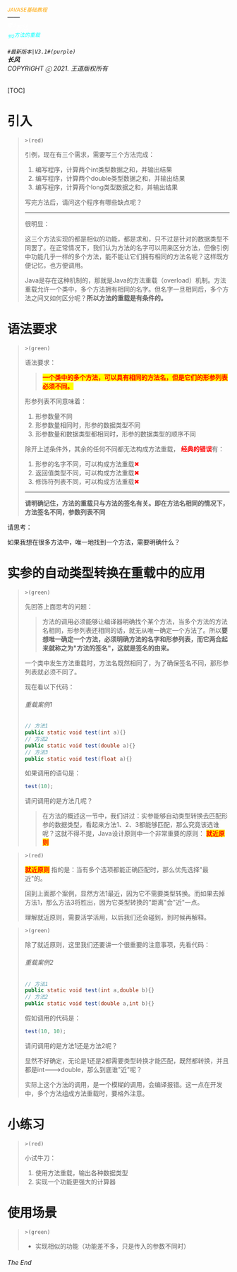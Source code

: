 ###### <sub><font color = orange>JAVASE基础教程</font></sub><br />——<br /><sup><font color=white>卷3</font></sup><font color=white>方法</font><br/><sup><sub><font color=cyan>节2</font></sub><font color=cyan>方法的重载</font></sup><br/><br/>	``#最新版本|V3.1#(purple) ``<br/>**长风**<br/>*COPYRIGHT ⓒ 2021. 王道版权所有*

[TOC]

# 引入

> `>(red)`
>
> 引例，现在有三个需求，需要写三个方法完成：
>
> 1. 编写程序，计算两个int类型数据之和，并输出结果
> 2. 编写程序，计算两个double类型数据之和，并输出结果
> 3. 编写程序，计算两个long类型数据之和，并输出结果
>
> 写完方法后，请问这个程序有哪些缺点呢？
>
> ---
>
> 很明显：
>
> 这三个方法实现的都是相似的功能，都是求和，只不过是针对的数据类型不同罢了。在正常情况下，我们认为方法的名字可以用来区分方法，但像引例中功能几乎一样的多个方法，能不能让它们拥有相同的方法名呢？这样既方便记忆，也方便调用。
>
> Java是存在这种机制的，那就是Java的方法重载（overload）机制。方法重载允许一个类中，多个方法拥有相同的名字。但名字一旦相同后，多个方法之间又如何区分呢？**所以方法的重载是有条件的。**

#  语法要求

> `>(green)`
>
> 语法要求：
>
> >  <span style=color:red;background:yellow>**一个类中的多个方法，可以具有相同的方法名，但是它们的形参列表必须不同。**</span>
>
> 形参列表不同意味着：
>
> 1. 形参数量不同
> 2. 形参数量相同时，形参的数据类型不同
> 3. 形参数量和数据类型都相同时，形参的数据类型的顺序不同
>
> 除开上述条件外，其余的任何不同都无法构成方法重载， <font color=red>**经典的错误**</font>有：
>
> 1. 形参的名字不同，可以构成方法重载<font color=red>✖</font>
> 2. 返回值类型不同，可以构成方法重载<font color=red>✖</font>
> 3. 修饰符列表不同，可以构成方法重载<font color=red>✖</font>
>
> ---
>
> **请明确记住，方法的重载只与方法的签名有关。即在方法名相同的情况下，方法签名不同，参数列表不同**

请思考：

如果我想在很多方法中，唯一地找到一个方法，需要明确什么？

# 实参的自动类型转换在重载中的应用

> `>(green)`
>
> 先回答上面思考的问题：
>
> > 方法的调用必须能够让编译器明确找个某个方法，当多个方法的方法名相同，形参列表还相同的话，就无从唯一确定一个方法了。所以**要想唯一确定一个方法，必须明确方法的名字和形参列表，而它两合起来就称之为"方法的签名"，这就是签名的由来。**
>
> 一个类中发生方法重载时，方法名既然相同了，为了确保签名不同，那形参列表就必须不同了。
>
> 现在看以下代码：
>
> ###### 重载案例1
>
> ``` java
> // 方法1
> public static void test(int a){}
> // 方法2
> public static void test(double a){}
> // 方法3
> public static void test(float a){}
> ```
>
> 如果调用的语句是：
>
> ``` java
> test(10);
> ```
>
> 请问调用的是方法几呢？
>
> > 在方法的概述这一节中，我们讲过：实参能够自动类型转换去匹配形参的数据类型，看起来方法1、2、3都能够匹配，那么究竟该选谁呢？这就不得不提，Java设计原则中一个非常重要的原则： <span style=color:red;background:yellow>**就近原则**</span>

> `>(red)`
>
>  <span style=color:red;background:yellow>**就近原则**</span> 指的是：当有多个选项都能正确匹配时，那么优先选择"最近"的。
>
> 回到上面那个案例，显然方法1最近，因为它不需要类型转换。而如果去掉方法1，那么方法3将胜出，因为它类型转换的"距离"会"近"一点。
>
> 理解就近原则，需要活学活用，以后我们还会碰到，到时候再解释。

> `>(green)`
>
> 除了就近原则，这里我们还要讲一个很重要的注意事项，先看代码：
>
> ###### 重载案例2
>
> ``` java
> // 方法1
> public static void test(int a,double b){}
> // 方法2
> public static void test(double a,int b){}
> ```
>
> 假如调用的代码是：
>
> ``` java
> test(10, 10);
> ```
>
> 请问调用的是方法1还是方法2呢？
>
> 显然不好确定，无论是1还是2都需要类型转换才能匹配，既然都转换，并且都是int--->double，那么到底谁"近"呢？
>
> 实际上这个方法的调用，是一个模糊的调用，会编译报错。这一点在开发中，多个方法组成方法重载时，要格外注意。

# 小练习

> `>(red)`
>
> 小试牛刀：
>
> 1. 使用方法重载，输出各种数据类型
> 2. 实现一个功能更强大的计算器

# 使用场景

> `>(green)`
>
> - 实现相似的功能（功能差不多，只是传入的参数不同时）
>

###### The End

